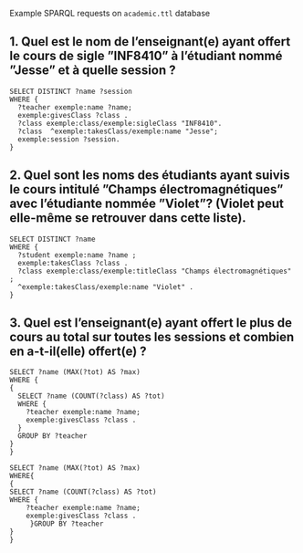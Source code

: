 Example SPARQL requests on `academic.ttl` database

## 1. Quel est le nom de l’enseignant(e) ayant offert le cours de sigle  ”INF8410” à l’étudiant nommé ”Jesse” et à quelle session ?

```sparql
SELECT DISTINCT ?name ?session
WHERE {
  ?teacher exemple:name ?name;
  exemple:givesClass ?class .
  ?class exemple:class/exemple:sigleClass "INF8410".
  ?class  ^exemple:takesClass/exemple:name "Jesse";
  exemple:session ?session.
}
```
## 2. Quel  sont  les  noms  des  étudiants  ayant  suivis  le  cours  intitulé  ”Champs électromagnétiques” avec l’étudiante nommée ”Violet”? (Violet peut elle-même se retrouver dans cette liste).  

```sparql
SELECT DISTINCT ?name
WHERE {
  ?student exemple:name ?name ;
  exemple:takesClass ?class .
  ?class exemple:class/exemple:titleClass "Champs électromagnétiques" ;
  ^exemple:takesClass/exemple:name "Violet" .
}

```

## 3. Quel est l’enseignant(e) ayant offert le plus de cours au total sur toutes les sessions et combien en a-t-il(elle) offert(e) ?

```sparql
SELECT ?name (MAX(?tot) AS ?max)
WHERE {
{
  SELECT ?name (COUNT(?class) AS ?tot)
  WHERE {
    ?teacher exemple:name ?name;
    exemple:givesClass ?class .
  }
  GROUP BY ?teacher
}
}

```

```sparql
SELECT ?name (MAX(?tot) AS ?max)
WHERE{
{
SELECT ?name (COUNT(?class) AS ?tot)
WHERE {
    ?teacher exemple:name ?name;
    exemple:givesClass ?class .
     }GROUP BY ?teacher
}
}
```

